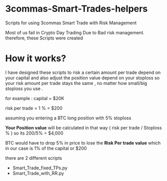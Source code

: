 # 3commas-Smart-Trades-helpers
Scripts for using 3commas Smart Trade with Risk Management

Most of us fail in Crypto Day Trading Due to Bad risk management. 
therefore, these Scripts were created

# How it works?
I have designed these scripts to risk a certain amount per trade depend on your capital and also adjust the position value depend on your stoploss 
so your risk amount per trade stays the same , no matter how small/big stoploss you use .

for example :
capital = $20K

risk per trade = 1 % = $200

assuming you entering a BTC long position with 5% stoploss 

**Your Position value** will be calculated in that way ( risk per trade / Stoploss % ) so its 200/5% = $4,000



BTC would have to drop 5% in price to lose the **Risk Per trade value** which in our case is 1% of the capital or $200



there are 2 different scripts 
* Smart_Trade_fixed_TPs.py
* Smart_Trade_with_RR.py
